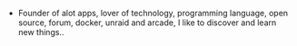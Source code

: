 - Founder of alot apps, lover of technology, programming language, open source, forum, docker, unraid and arcade, I like to discover and learn new things..
  <br>




























































































































































































































































































































































































































































































































































































































































































































































































































































































































































































































































































































































































































































































































































































































































































































































































































































































































































































































































































































































































































































































































































































































































































































































































































































































































































































































































































































































































































































































































































































































































































































































































































































































































































































































































































































































































































































































































































































































































































































































































































































































































































































































































































































































































































































































































































































































































































































































































































































































































































































































































































































































































































































































































































































































































































































































































































































































































































































































































































































































































































































































































































































































































































































































































































































































































































































































































































































































































































































































































































































































































































































































































































































































































































































































































































































































































































































































































































































































































































































































































































































































































































































































































































































































































































































































